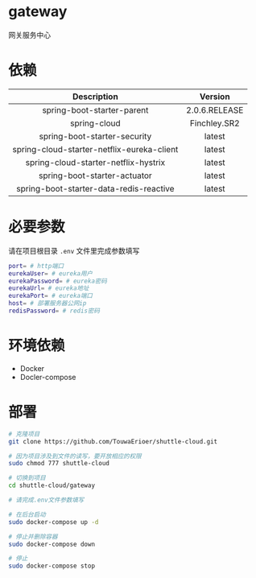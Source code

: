 # gateway

网关服务中心

# 依赖

| Description | Version|
|  :----: | :----: |
| spring-boot-starter-parent | 2.0.6.RELEASE |
| spring-cloud | Finchley.SR2 |
| spring-boot-starter-security | latest |
| spring-cloud-starter-netflix-eureka-client | latest |
| spring-cloud-starter-netflix-hystrix | latest |
| spring-boot-starter-actuator | latest |
| spring-boot-starter-data-redis-reactive | latest |

# 必要参数

请在项目根目录 `.env` 文件里完成参数填写

```sh
port= # http端口
eurekaUser= # eureka用户
eurekaPassword= # eureka密码
eurekaUrl= # eureka地址
eurekaPort= # eureka端口
host= # 部署服务器公网ip
redisPassword= # redis密码
```

# 环境依赖

* Docker
* Docler-compose

# 部署

```sh
# 克隆项目
git clone https://github.com/TouwaErioer/shuttle-cloud.git

# 因为项目涉及到文件的读写，要开放相应的权限
sudo chmod 777 shuttle-cloud

# 切换到项目
cd shuttle-cloud/gateway

# 请完成.env文件参数填写

# 在后台启动
sudo docker-compose up -d

# 停止并删除容器
sudo docker-compose down

# 停止
sudo docker-compose stop
```
